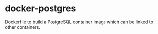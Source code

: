 # docker-postgres
Dockerfile to build a PostgreSQL container image which can be linked to other containers.
